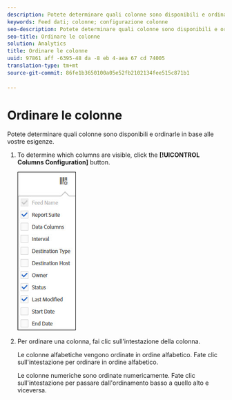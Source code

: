 ```yaml
---
description: Potete determinare quali colonne sono disponibili e ordinarle in base alle vostre esigenze.
keywords: Feed dati; colonne; configurazione colonne
seo-description: Potete determinare quali colonne sono disponibili e ordinarle in base alle vostre esigenze.
seo-title: Ordinare le colonne
solution: Analytics
title: Ordinare le colonne
uuid: 97861 aff -6395-48 da -8 eb 4-aea 67 cd 74005
translation-type: tm+mt
source-git-commit: 86fe1b3650100a05e52fb2102134fee515c871b1

---
```



# Ordinare le colonne

Potete determinare quali colonne sono disponibili e ordinarle in base alle vostre esigenze.

1. To determine which columns are visible, click the **[!UICONTROL Columns Configuration]** button.

   ![](assets/cols.jpg)

1. Per ordinare una colonna, fai clic sull'intestazione della colonna.

   Le colonne alfabetiche vengono ordinate in ordine alfabetico. Fate clic sull'intestazione per ordinare in ordine alfabetico.

   Le colonne numeriche sono ordinate numericamente. Fate clic sull'intestazione per passare dall'ordinamento basso a quello alto e viceversa.
